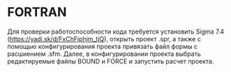 # FORTRAN
Для проверки работоспособности кода требуется установить Sigma 7.4 (https://yadi.sk/d/FxChFjphjm_tjQ), открыть проект .spr, 
а также с помощью конфигурирования проекта привязать файл формы с расшиением .sfm. 
Далее, в конфигурировании проекта выбрать редактируемые файлы BOUND и FORCE и запустить расчет проекта.
